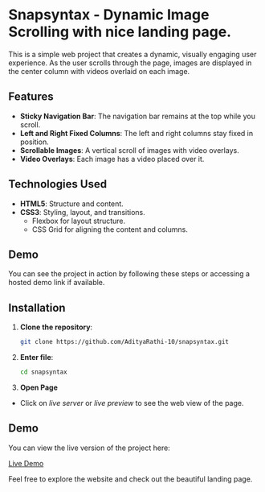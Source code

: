 # Snapsyntax - Dynamic Image Scrolling with nice landing page.

This is a simple web project that creates a dynamic, visually engaging user experience. As the user scrolls through the page, images are displayed in the center column with videos overlaid on each image.

## Features
- **Sticky Navigation Bar**: The navigation bar remains at the top while you scroll.
- **Left and Right Fixed Columns**: The left and right columns stay fixed in position.
- **Scrollable Images**: A vertical scroll of images with video overlays.
- **Video Overlays**: Each image has a video placed over it.

## Technologies Used
- **HTML5**: Structure and content.
- **CSS3**: Styling, layout, and transitions.
  - Flexbox for layout structure.
  - CSS Grid for aligning the content and columns.

## Demo

You can see the project in action by following these steps or accessing a hosted demo link if available.

## Installation

1. **Clone the repository**:
   ```bash
   git clone https://github.com/AdityaRathi-10/snapsyntax.git
   ```
2. **Enter file**:
   ```bash
   cd snapsyntax
   ```
3. **Open Page**
- Click on _live server_ or _live preview_ to see the web view of the page. 

## Demo

You can view the live version of the project here:

[Live Demo](https://snapsyntax-eta.vercel.app/)

Feel free to explore the website and check out the beautiful landing page.
